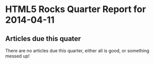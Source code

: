HTML5 Rocks Quarter Report for 2014-04-11
=========================================

Articles due this quater
------------------------

There are no articles due this quarter, either all is good, or something messed up!

